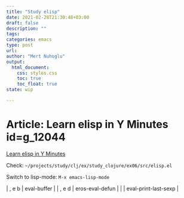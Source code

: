 ```yaml
---
title: "Study elisp"
date: 2021-02-28T21:30:48+03:00 
draft: false
description: ""
tags:
categories: emacs
type: post
url:
author: "Mert Nuhoglu"
output:
  html_document:
    css: styles.css
    toc: true
    toc_float: true
state: wip

---
```


# Article: Learn elisp in Y Minutes id=g_12044

[Learn elisp in Y Minutes](https://learnxinyminutes.com/docs/elisp/)

Check: `~/projects/study/clj/ex/study_clojure/ex06/src/elisp.el`

Switch to lisp-mode: `M-x emacs-lisp-mode`

  | , e b | eval-buffer          |
  | , e d | eros-eval-defun      |
  |       | eval-print-last-sexp |

